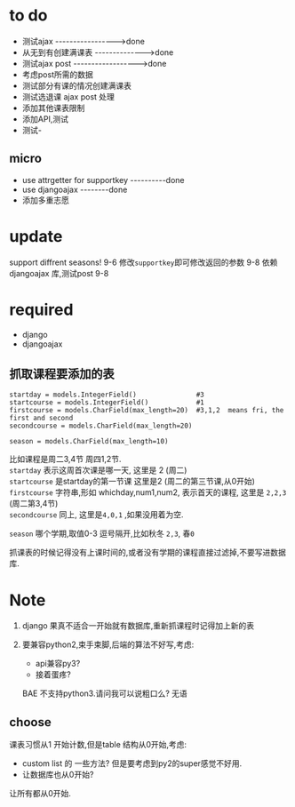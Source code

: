
to do
==========
- 测试ajax  ----------------->done
- 从无到有创建满课表  -------------->done
- 测试ajax post  ------------------>done
- 考虑post所需的数据
- 测试部分有课的情况创建满课表
- 测试选退课 ajax post 处理
- 添加其他课表限制
- 添加API,测试
- 测试-

micro
-----------
- use attrgetter for supportkey ----------done
- use djangoajax --------done
- 添加多重志愿

update
=========
support diffrent seasons! 9-6
修改`supportkey`即可修改返回的参数 9-8
依赖djangoajax 库,测试post 9-8


required
==============

- django
- djangoajax 




抓取课程要添加的表
--------------------
```
startday = models.IntegerField()               #3
startcourse = models.IntegerField()            #1
firstcourse = models.CharField(max_length=20)  #3,1,2  means fri, the first and second
secondcourse = models.CharField(max_length=20)

season = models.CharField(max_length=10)
```

比如课程是周二3,4节 周四1,2节.    
`startday` 表示这周首次课是哪一天, 这里是 2 (周二)  
`startcourse` 是startday的第一节课 这里是2 (周二的第三节课,从0开始)  
`firstcourse` 字符串,形如 whichday,num1,num2, 表示首天的课程, 这里是 `2,2,3` (周二第3,4节)  
`secondcourse` 同上, 这里是`4,0,1` ,如果没用着为空.  

`season` 哪个学期,取值0-3 逗号隔开,比如秋冬 `2,3`, 春`0`  

抓课表的时候记得没有上课时间的,或者没有学期的课程直接过滤掉,不要写进数据库.

Note
=============

1. django 果真不适合一开始就有数据库,重新抓课程时记得加上新的表
2. 要兼容python2,束手束脚,后端的算法不好写,考虑:

    - api兼容py3?
    - 接着蛋疼?
    
    BAE 不支持python3.请问我可以说粗口么? 无语


choose
-------------
课表习惯从1 开始计数,但是table 结构从0开始,考虑:

- custom list 的 一些方法? 但是要考虑到py2的super感觉不好用.
- 让数据库也从0开始?

让所有都从0开始.

